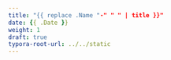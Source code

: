 ```yaml
---
title: "{{ replace .Name "-" " " | title }}"
date: {{ .Date }}
weight: 1
draft: true
typora-root-url: ../../static
---
```


